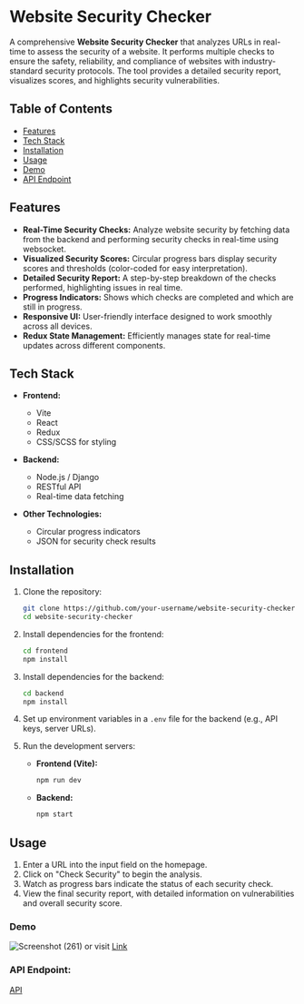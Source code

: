 # Website Security Checker

A comprehensive **Website Security Checker** that analyzes URLs in real-time to assess the security of a website. It performs multiple checks to ensure the safety, reliability, and compliance of websites with industry-standard security protocols. The tool provides a detailed security report, visualizes scores, and highlights security vulnerabilities.

## Table of Contents

- [Features](#features)
- [Tech Stack](#tech-stack)
- [Installation](#installation)
- [Usage](#usage)
- [Demo](#demo)
- [API Endpoint](#apiendpoint)

## Features

- **Real-Time Security Checks:** Analyze website security by fetching data from the backend and performing security checks in real-time using websocket.
- **Visualized Security Scores:** Circular progress bars display security scores and thresholds (color-coded for easy interpretation).
- **Detailed Security Report:** A step-by-step breakdown of the checks performed, highlighting issues in real time.
- **Progress Indicators:** Shows which checks are completed and which are still in progress.
- **Responsive UI:** User-friendly interface designed to work smoothly across all devices.
- **Redux State Management:** Efficiently manages state for real-time updates across different components.

## Tech Stack

- **Frontend:**
  - Vite
  - React
  - Redux
  - CSS/SCSS for styling

- **Backend:**
  - Node.js / Django
  - RESTful API
  - Real-time data fetching

- **Other Technologies:**
  - Circular progress indicators
  - JSON for security check results

## Installation

1. Clone the repository:
    ```bash
    git clone https://github.com/your-username/website-security-checker.git
    cd website-security-checker
    ```

2. Install dependencies for the frontend:
    ```bash
    cd frontend
    npm install
    ```

3. Install dependencies for the backend:
    ```bash
    cd backend
    npm install
    ```

4. Set up environment variables in a `.env` file for the backend (e.g., API keys, server URLs).

5. Run the development servers:

   - **Frontend (Vite):**
     ```bash
     npm run dev
     ```

   - **Backend:**
     ```bash
     npm start
     ```

## Usage

1. Enter a URL into the input field on the homepage.
2. Click on "Check Security" to begin the analysis.
3. Watch as progress bars indicate the status of each security check.
4. View the final security report, with detailed information on vulnerabilities and overall security score.

### Demo
![Screenshot (261)](https://github.com/user-attachments/assets/9d66480e-f254-4bf8-90e0-4a92d21d176f)
or
visit [Link](https://secuweb.vercel.app/)

### API Endpoint:
[API](https://secuwebapi.onrender.com)

